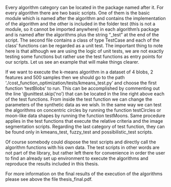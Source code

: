 Every algorithm category can be located in the package named after it. For every algorithm there are two basic scripts. One of them is the basic module which is named after the algorithm and contains the implementation of the algorithm and the other is included in the folder test (this is not a module, so it cannot be imported anywhere) in each algorithm’s package and is named after the algorithms plus the string “_test” at the end of the script. The second file contains a class of type TestCase and each of the class’ functions can be regarded as a unit test. The important thing to note here is that although we are using the logic of unit tests, we are not exactly testing some functions but rather use the test functions as entry points for our scripts. Let us see an example that will make things clearer.

If we want to execute the k-means algorithm in a dataset of 4 blobs, 2 features and 500 samples then we should go to the path ‘./cost_function_optimization/tests/kmeans_test.py’ and choose the first function ‘testBlobs’ to run. This can be accomplished by commenting out the line ‘@unittest.skip(‘no’) that can be located in the line right above each of the test functions. From inside the test function we can change the parameters of the synthetic data as we wish. In the same way we can test the algorithms on concentric circles by running the function testCircles or moon-like data shapes by running the function testMoons. Same procedure applies in the test functions that execute the relative criteria and the image segmentation scripts. Regarding the last category of test function, they can be found only in kmeans_test, fuzzy_test and possibilistic_test scripts.

Of course somebody could dispose the test scripts and directly call the algorithm functions with his own data. The test scripts in other words are not part of the library, but rather left there for convenience in order the user to find an already set up environment to execute the algorithms and reproduce the results included in this thesis.

For more information on the final results of the execution of the algorithms please see above the file thesis_final.pdf.